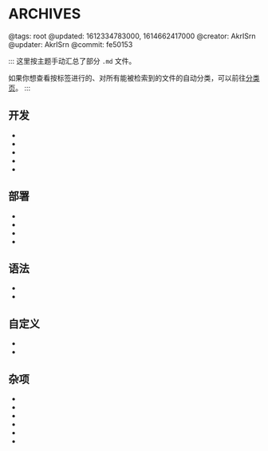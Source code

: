 # ARCHIVES

@tags: root
@updated: 1612334783000, 1614662417000
@creator: AkrISrn
@updater: AkrISrn
@commit: fe50153

:::
这里按主题手动汇总了部分 `.md` 文件。

如果你想查看按标签进行的、对所有能被检索到的文件的自动分类，可以前往[分类页](/zh/categories.md "#")。
:::

## 开发

- [](/zh/docs/compile.md "#")
- [](/zh/docs/dependencies.md "#")
- [](/zh/docs/performance.md "#")
- [](/zh/docs/some-problems.md "#")
- [](/zh/roadmap.md "#")

## 部署

- [](/zh/docs/download_&_deploy.md "#")
- [](/zh/docs/config.md "#")
- [](/zh/docs/browser-cache.md "#")
- [](/zh/docs/cdn.md "#")

## 语法

- [](/zh/docs/syntax.md "#")
- [](/zh/docs/marks.md "#")

## 自定义

- [](/zh/docs/custom-script.md "#")
- [](/zh/docs/custom-input-bind.md "#")

## 杂项

- [](/zh/docs/backlinks.md "#")
- [](/zh/docs/gadget.md "#")
- [](/zh/docs/typography.md "#")
- [](/zh/docs/unicode.md "#")
- [](/zh/docs/emoji.md "#")
- [](/zh/docs/external-plugins.md "#")
